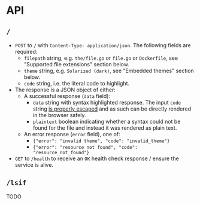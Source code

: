 # API

## `/`

- `POST` to `/` with `Content-Type: application/json`. The following fields are required:
  - `filepath` string, e.g. `the/file.go` or `file.go` or `Dockerfile`, see "Supported file extensions" section below.
  - `theme` string, e.g. `Solarized (dark)`, see "Embedded themes" section below.
  - `code` string, i.e. the literal code to highlight.
- The response is a JSON object of either:
  - A successful response (`data` field):
    - `data` string with syntax highlighted response. The input `code` string [is properly escaped](https://github.com/sourcegraph/syntect_server/blob/ee3810f70e5701b961b7249393dbac8914c162ce/syntect/src/html.rs#L6) and as such can be directly rendered in the browser safely.
    - `plaintext` boolean indicating whether a syntax could not be found for the file and instead it was rendered as plain text.
  - An error response (`error` field), one of:
    - `{"error": "invalid theme", "code": "invalid_theme"}`
    - `{"error": "resource not found", "code": "resource_not_found"}`
- `GET` to `/health` to receive an `OK` health check response / ensure the service is alive.


## `/lsif`

TODO
